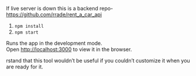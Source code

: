 
If live server is down this is a backend repo- https://github.com/rrade/rent_a_car_api


1. `npm install`
2. `npm start`

Runs the app in the development mode.\
Open [http://localhost:3000](http://localhost:3000) to view it in the browser.

rstand that this tool wouldn’t be useful if you couldn’t customize it when you are ready for it.

